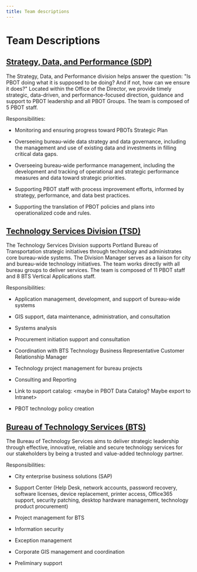 ```yaml
---
title: Team descriptions
---
```


# Team Descriptions

## [Strategy, Data, and Performance (SDP)](https://employees.portland.gov/pbot/strategy-data-and-performance)

The Strategy, Data, and Performance division helps answer the question: "Is PBOT doing what it is supposed to be doing? And if not, how can we ensure it does?" Located within the Office of the Director, we provide timely strategic, data-driven, and performance-focused direction, guidance and support to PBOT leadership and all PBOT Groups. The team is composed of 5 PBOT staff.

Responsibilities:

- Monitoring and ensuring progress toward PBOTs Strategic Plan

- Overseeing bureau-wide data strategy and data governance, including the management and use of existing data and investments in filling critical data gaps.

- Overseeing bureau-wide performance management, including the development and tracking of operational and strategic performance measures and data toward strategic priorities.

- Supporting PBOT staff with process improvement efforts, informed by strategy, performance, and data best practices.

- Supporting the translation of PBOT policies and plans into operationalized code and rules.

## [Technology Services Division (TSD)](https://employees.portland.gov/pbot/technology-resources)

The Technology Services Division supports Portland Bureau of Transportation strategic initiatives through technology and administrates core bureau-wide systems. The Division Manager serves as a liaison for city and bureau-wide technology initiatives. The team works directly with all bureau groups to deliver services. The team is composed of 11 PBOT staff and 8 BTS Vertical Applications staff.

Responsibilities:

- Application management, development, and support of bureau-wide systems

- GIS support, data maintenance, administration, and consultation

- Systems analysis

- Procurement initiation support and consultation

- Coordination with BTS Technology Business Representative Customer Relationship Manager

- Technology project management for bureau projects

- Consulting and Reporting

- Link to support catalog: <maybe in PBOT Data Catalog? Maybe export to Intranet>

- PBOT technology policy creation

## [Bureau of Technology Services (BTS)](https://employees.portland.gov/technology)

The Bureau of Technology Services aims to deliver strategic leadership through effective, innovative, reliable and secure technology services for our stakeholders by being a trusted and value-added technology partner.

Responsibilities:

- City enterprise business solutions (SAP)

- Support Center (Help Desk, network accounts, password recovery, software licenses, device replacement, printer access, Office365 support, security patching, desktop hardware management, technology product procurement)

- Project management for BTS

- Information security

- Exception management

- Corporate GIS management and coordination

- Preliminary support
